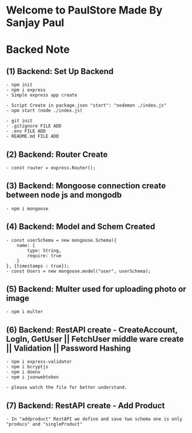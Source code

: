 # Welcome to PaulStore Made By Sanjay Paul
# Backed Note

## (1) Backend: Set Up Backend
    - npm init
    - npm i express
    - Simple express app create

    - Script Create in package.json "start": "nodemon ./index.js"
    - npm start (node ./index.js)

    - git init
    - .gitignore FILE ADD
    - .env FILE ADD
    - README.md FILE ADD

## (2) Backend: Router Create 
    - const router = express.Router();

## (3) Backend: Mongoose connection create between node js and mongodb
    - npm i mongoose

## (4) Backend: Model and Schem Created
    - const userSchema = new mongoose.Schema({
        name: {
            type: String,
            require: true
        }
    }, {timestamps : true});
    - const Users = new mongoose.model("user", userSchema);

## (5) Backend: Multer used for uploading photo or image
    - npm i multer

## (6) Backend: RestAPI create - CreateAccount, LogIn, GetUser || FetchUser middle ware create || Validation || Password Hashing

    - npm i express-validator
    - npm i bcryptjs
    - npm i doenv
    - npm i jsonwebtoken

    - please watch the file for better understand.

## (7) Backend: RestAPI create - Add Product
    - In "addproduct" RestAPI we define and save two schema one is only "producs" and "singleProduct"
